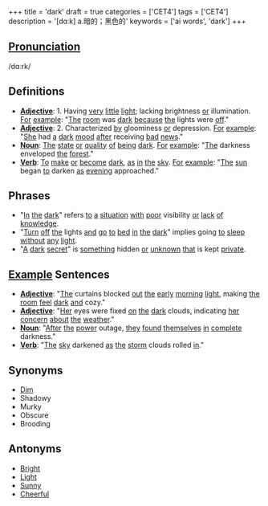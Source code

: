 +++
title = 'dark'
draft = true
categories = ['CET4']
tags = ['CET4']
description = '[dɑːk] a.暗的；黑色的'
keywords = ['ai words', 'dark']
+++

## [Pronunciation](/post/pronunciation/)
/dɑːrk/

## Definitions
- **[Adjective](/post/adjective/)**: 1. Having [very](/post/very/) [little](/post/little/) [light](/post/light/); lacking brightness [or](/post/or/) illumination. [For](/post/for/) [example](/post/example/): "[The](/post/the/) [room](/post/room/) was [dark](/post/dark/) [because](/post/because/) [the](/post/the/) lights were [off](/post/off/)."
- **[Adjective](/post/adjective/)**: 2. Characterized [by](/post/by/) gloominess [or](/post/or/) depression. [For](/post/for/) [example](/post/example/): "[She](/post/she/) had [a](/post/a/) [dark](/post/dark/) [mood](/post/mood/) [after](/post/after/) receiving [bad](/post/bad/) [news](/post/news/)."
- **[Noun](/post/noun/)**: [The](/post/the/) [state](/post/state/) [or](/post/or/) [quality](/post/quality/) [of](/post/of/) [being](/post/being/) [dark](/post/dark/). [For](/post/for/) [example](/post/example/): "[The](/post/the/) darkness enveloped [the](/post/the/) [forest](/post/forest/)."
- **[Verb](/post/verb/)**: [To](/post/to/) [make](/post/make/) [or](/post/or/) [become](/post/become/) [dark](/post/dark/), [as](/post/as/) [in](/post/in/) [the](/post/the/) [sky](/post/sky/). [For](/post/for/) [example](/post/example/): "[The](/post/the/) [sun](/post/sun/) began [to](/post/to/) darken [as](/post/as/) [evening](/post/evening/) approached."

## Phrases
- "[In](/post/in/) [the](/post/the/) [dark](/post/dark/)" refers [to](/post/to/) [a](/post/a/) [situation](/post/situation/) [with](/post/with/) [poor](/post/poor/) visibility [or](/post/or/) [lack](/post/lack/) [of](/post/of/) [knowledge](/post/knowledge/).
- "[Turn](/post/turn/) [off](/post/off/) [the](/post/the/) lights [and](/post/and/) [go](/post/go/) [to](/post/to/) [bed](/post/bed/) [in](/post/in/) [the](/post/the/) [dark](/post/dark/)" implies going [to](/post/to/) [sleep](/post/sleep/) [without](/post/without/) [any](/post/any/) [light](/post/light/).
- "[A](/post/a/) [dark](/post/dark/) [secret](/post/secret/)" is [something](/post/something/) hidden [or](/post/or/) [unknown](/post/unknown/) [that](/post/that/) is kept [private](/post/private/).

## [Example](/post/example/) Sentences
- **[Adjective](/post/adjective/)**: "[The](/post/the/) curtains blocked [out](/post/out/) [the](/post/the/) [early](/post/early/) [morning](/post/morning/) [light](/post/light/), making [the](/post/the/) [room](/post/room/) [feel](/post/feel/) [dark](/post/dark/) [and](/post/and/) cozy."
- **[Adjective](/post/adjective/)**: "[Her](/post/her/) eyes were fixed [on](/post/on/) [the](/post/the/) [dark](/post/dark/) clouds, indicating [her](/post/her/) [concern](/post/concern/) [about](/post/about/) [the](/post/the/) [weather](/post/weather/)."
- **[Noun](/post/noun/)**: "[After](/post/after/) [the](/post/the/) [power](/post/power/) outage, [they](/post/they/) [found](/post/found/) [themselves](/post/themselves/) [in](/post/in/) [complete](/post/complete/) darkness."
- **[Verb](/post/verb/)**: "[The](/post/the/) [sky](/post/sky/) darkened [as](/post/as/) [the](/post/the/) [storm](/post/storm/) clouds rolled [in](/post/in/)."

## Synonyms
- [Dim](/post/dim/)
- Shadowy
- Murky
- Obscure
- Brooding

## Antonyms
- [Bright](/post/bright/)
- [Light](/post/light/)
- [Sunny](/post/sunny/)
- [Cheerful](/post/cheerful/)
